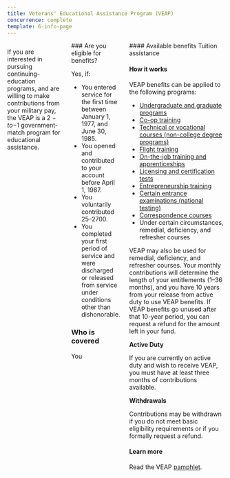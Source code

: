 ```yaml
---
title: Veterans' Educational Assistance Program (VEAP)
concurrence: complete
template: 6-info-page
---
```


<div class="main" role="main" markdown="0">

<div class="section one" markdown="0">
<div class="primary" markdown="0">
<div class="row" markdown="0">
<div class="small-12 columns" markdown="1">

If you are interested in pursuing continuing-education programs, and are willing to make contributions from your military pay, the VEAP is a $2-to-$1 government-match program for educational assistance.


<div class="call-out" markdown="1">
### Are you eligible for benefits?

Yes, if:

- You entered service for the first time between January 1, 1977, and June 30, 1985.
- You opened and contributed to your account before April 1, 1987.
- You voluntarily contributed $25–$2700.
- You completed your first period of service and were discharged or released from service under conditions other than dishonorable.

### Who is covered
You
</div>
<div markdown="1">
#### Available benefits
Tuition assistance

#### How it works

VEAP benefits can be applied to the following programs:

- [Undergraduate and graduate programs](/education/gi-bill/higher-learning/)
- [Co-op training](/education/work-learn/co-op-training/)
- [Technical or vocational courses (non-college degree programs)](/education/work-learn/non-college-degree-program/)
- [Flight training](/education/advanced-training-and-certifications/flight-training/)
- [On-the-job training and apprenticeships](/education/work-learn/job-and-apprenticeship/)
- [Licensing and certification tests](/education/advanced-training-and-certifications/licensing-certification/)
- [Entrepreneurship training](/education/advanced-training-and-certifications/entrepreneurship-training/)
- [Certain entrance examinations (national testing)](/education/advanced-training-and-certifications/national-testing-program/)
- [Correspondence courses](/education/work-learn/non-traditional/correspondence-training/)
- Under certain circumstances, remedial, deficiency, and refresher courses

VEAP may also be used for remedial, deficiency, and refresher courses. Your monthly contributions will determine the length of your entitlements (1–36 months), and you have 10 years from your release from active duty to use VEAP benefits. If VEAP benefits go unused after that 10-year period, you can request a refund for the amount left in your fund.

**Active Duty**

If you are currently on active duty and wish to receive VEAP, you must have at least three months of contributions available.

**Withdrawals**

Contributions may be withdrawn if you do not meet basic eligibility requirements or if you formally request a refund.


#### Learn more
Read the VEAP [pamphlet](http://www.benefits.va.gov/gibill/docs/pamphlets/ch32_pamphlet.pdf).
</div>
</div>

</div>
</div>
</div>
